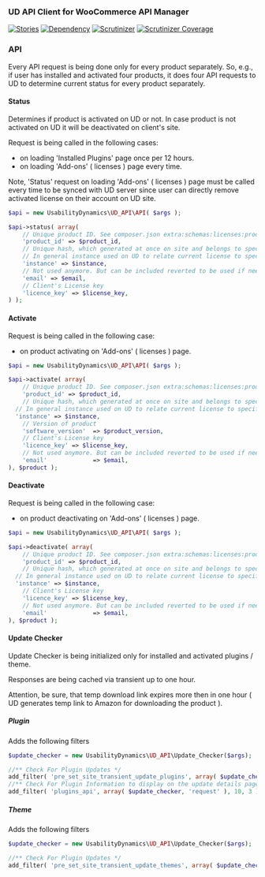 ### UD API Client for WooCommerce API Manager

[![Stories](https://badge.waffle.io/usabilitydynamics/lib-ud-api-client.png?label=ready&title=Ready)](https://waffle.io/usabilitydynamics/lib-ud-api-client)
[![Dependency](https://gemnasium.com/UsabilityDynamics/lib-ud-api-client.svg)](https://gemnasium.com/UsabilityDynamics/lib-ud-api-client)
[![Scrutinizer](http://img.shields.io/scrutinizer/g/UsabilityDynamics/lib-ud-api-client.svg)](httpshttps://scrutinizer-ci.com/g/UsabilityDynamics/lib-ud-api-client)
[![Scrutinizer Coverage](http://img.shields.io/scrutinizer/coverage/g/UsabilityDynamics/lib-ud-api-client.svg)](https://scrutinizer-ci.com/g/UsabilityDynamics/lib-ud-api-client)

### API

Every API request is being done only for every product separately. So, e.g., if user has installed and activated four products, it does four API requests to UD to determine current status for every product separately. 

#### Status

Determines if product is activated on UD or not.
In case product is not activated on UD it will be deactivated on client's site.

Request is being called in the following cases:
* on loading 'Installed Plugins' page once per 12 hours.
* on loading 'Add-ons' ( licenses ) page every time.

Note, 'Status' request on loading 'Add-ons' ( licenses ) page must be called every time to be synced with UD server since user can directly remove activated license on their account on UD site. 

```php
$api = new UsabilityDynamics\UD_API\API( $args );

$api->status( array(
	// Unique product ID. See composer.json extra:schemas:licenses:product:product_id
	'product_id' => $product_id,
	// Unique hash, which generated at once on site and belongs to specific product.
	// In general instance used on UD to relate current license to specific domain.
	'instance' => $instance,
	// Not used anymore. But can be included reverted to be used if needed.
	'email' => $email,
	// Client's License key
	'licence_key' => $license_key,
) );
```

#### Activate

Request is being called in the following case:
- on product activating on 'Add-ons' ( licenses ) page.

```php
$api = new UsabilityDynamics\UD_API\API( $args );

$api->activate( array(
	// Unique product ID. See composer.json extra:schemas:licenses:product:product_id
	'product_id' => $product_id,
	// Unique hash, which generated at once on site and belongs to specific product.
  // In general instance used on UD to relate current license to specific domain.
  'instance' => $instance,
	// Version of product
	'software_version'  => $product_version,
	// Client's License key
	'licence_key' => $license_key,
	// Not used anymore. But can be included reverted to be used if needed.
	'email'             => $email,
), $product );
```

#### Deactivate

Request is being called in the following case:
- on product deactivating on 'Add-ons' ( licenses ) page.

```php
$api = new UsabilityDynamics\UD_API\API( $args );

$api->deactivate( array(
	// Unique product ID. See composer.json extra:schemas:licenses:product:product_id
	'product_id' => $product_id,
	// Unique hash, which generated at once on site and belongs to specific product.
  // In general instance used on UD to relate current license to specific domain.
  'instance' => $instance,
	// Client's License key
	'licence_key' => $license_key,
	// Not used anymore. But can be included reverted to be used if needed.
	'email'             => $email,
), $product );
```

#### Update Checker

Update Checker is being initialized only for installed and activated plugins / theme.

Responses are being cached via transient up to one hour.

Attention, be sure, that temp download link expires more then in one hour ( UD generates temp link to Amazon for downloading the product ).

##### Plugin

Adds the following filters
```php
$update_checker = new UsabilityDynamics\UD_API\Update_Checker($args);

//** Check For Plugin Updates */
add_filter( 'pre_set_site_transient_update_plugins', array( $update_checker, 'update_check' ) );
//** Check For Plugin Information to display on the update details page */
add_filter( 'plugins_api', array( $update_checker, 'request' ), 10, 3 );
```

##### Theme

Adds the following filters
```php
$update_checker = new UsabilityDynamics\UD_API\Update_Checker($args);

//** Check For Plugin Updates */
add_filter( 'pre_set_site_transient_update_themes', array( $update_checker, 'update_check' ) );
